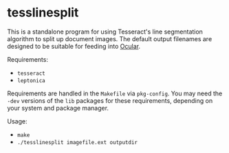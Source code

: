 tesslinesplit
=============

This is a standalone program for using Tesseract's line segmentation algorithm to split up document images. The default output filenames are designed to be suitable for feeding into [Ocular](https://github.com/tberg12/ocular).

Requirements:

 * `tesseract`
 * `leptonica`

Requirements are handled in the `Makefile` via `pkg-config`. You may need the `-dev` versions of the `lib` packages for these requirements, depending on your system and package manager.

Usage:

 * `make`
 * `./tesslinesplit imagefile.ext outputdir`
